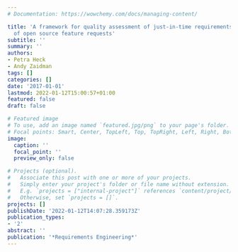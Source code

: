 ```yaml
---
# Documentation: https://wowchemy.com/docs/managing-content/

title: 'A framework for quality assessment of just-in-time requirements: the case
  of open source feature requests'
subtitle: ''
summary: ''
authors:
- Petra Heck
- Andy Zaidman
tags: []
categories: []
date: '2017-01-01'
lastmod: 2022-01-12T15:00:57+01:00
featured: false
draft: false

# Featured image
# To use, add an image named `featured.jpg/png` to your page's folder.
# Focal points: Smart, Center, TopLeft, Top, TopRight, Left, Right, BottomLeft, Bottom, BottomRight.
image:
  caption: ''
  focal_point: ''
  preview_only: false

# Projects (optional).
#   Associate this post with one or more of your projects.
#   Simply enter your project's folder or file name without extension.
#   E.g. `projects = ["internal-project"]` references `content/project/deep-learning/index.md`.
#   Otherwise, set `projects = []`.
projects: []
publishDate: '2022-01-12T14:07:28.359173Z'
publication_types:
- '2'
abstract: ''
publication: '*Requirements Engineering*'
---
```

